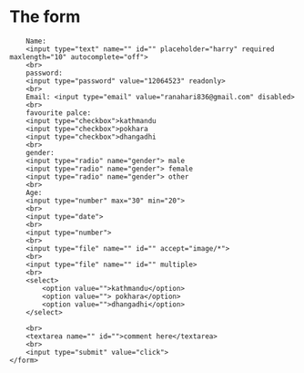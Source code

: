 <!DOCTYPE html>
<html lang="en">
<head>
    <meta charset="UTF-8">
    <meta name="viewport" content="width=device-width, initial-scale=1.0">
    <title>Form</title>
</head>
<body><h1>The form</h1>
    <form action="http://www.google.com">
        
        Name:
        <input type="text" name="" id="" placeholder="harry" required maxlength="10" autocomplete="off">
        <br>
        password:
        <input type="password" value="12064523" readonly>
        <br>
        Email: <input type="email" value="ranahari836@gmail.com" disabled>
        <br>
        favourite palce:
        <input type="checkbox">kathmandu
        <input type="checkbox">pokhara
        <input type="checkbox">dhangadhi
        <br>
        gender:
        <input type="radio" name="gender"> male
        <input type="radio" name="gender"> female
        <input type="radio" name="gender"> other
        <br>
        Age:
        <input type="number" max="30" min="20">
        <br>
        <input type="date">
        <br>
        <input type="number">
        <br>
        <input type="file" name="" id="" accept="image/*">
        <br>
        <input type="file" name="" id="" multiple>
        <br>
        <select>
            <option value="">kathmandu</option>
            <option value=""> pokhara</option>
            <option value="">dhangadhi</option>
        </select>
       
        <br>
        <textarea name="" id="">comment here</textarea>
        <br>
        <input type="submit" value="click">
    </form>
    
</body>
</html>